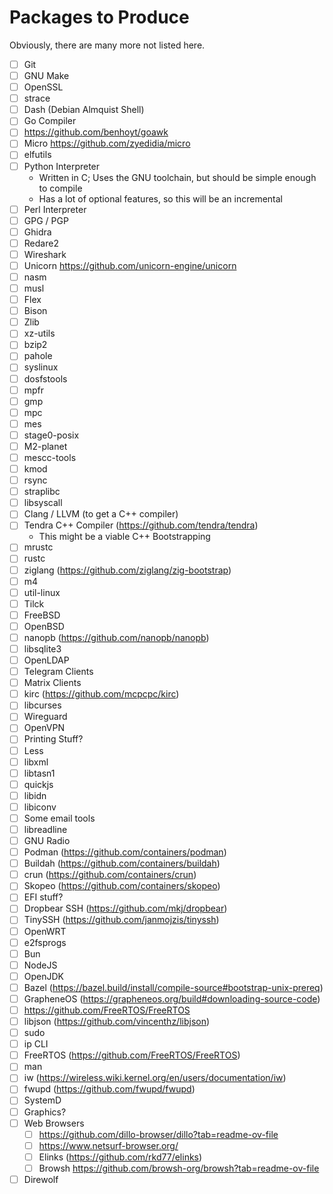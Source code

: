 # Packages to Produce

Obviously, there are many more not listed here.

- [ ] Git
- [ ] GNU Make
- [ ] OpenSSL
- [ ] strace
- [ ] Dash (Debian Almquist Shell)
- [ ] Go Compiler
- [ ] https://github.com/benhoyt/goawk
- [ ] Micro https://github.com/zyedidia/micro
- [ ] elfutils
- [ ] Python Interpreter
  - Written in C; Uses the GNU toolchain, but should be simple enough to compile
  - Has a lot of optional features, so this will be an incremental 
- [ ] Perl Interpreter
- [ ] GPG / PGP
- [ ] Ghidra
- [ ] Redare2
- [ ] Wireshark
- [ ] Unicorn https://github.com/unicorn-engine/unicorn
- [ ] nasm
- [ ] musl
- [ ] Flex
- [ ] Bison
- [ ] Zlib
- [ ] xz-utils
- [ ] bzip2
- [ ] pahole
- [ ] syslinux
- [ ] dosfstools
- [ ] mpfr
- [ ] gmp
- [ ] mpc
- [ ] mes
- [ ] stage0-posix
- [ ] M2-planet
- [ ] mescc-tools
- [ ] kmod
- [ ] rsync
- [ ] straplibc
- [ ] libsyscall
- [ ] Clang / LLVM (to get a C++ compiler)
- [ ] Tendra C++ Compiler (https://github.com/tendra/tendra)
  - This might be a viable C++ Bootstrapping
- [ ] mrustc
- [ ] rustc
- [ ] ziglang (https://github.com/ziglang/zig-bootstrap)
- [ ] m4
- [ ] util-linux
- [ ] Tilck
- [ ] FreeBSD
- [ ] OpenBSD
- [ ] nanopb (https://github.com/nanopb/nanopb)
- [ ] libsqlite3
- [ ] OpenLDAP
- [ ] Telegram Clients
- [ ] Matrix Clients
- [ ] kirc (https://github.com/mcpcpc/kirc)
- [ ] libcurses
- [ ] Wireguard
- [ ] OpenVPN
- [ ] Printing Stuff?
- [ ] Less
- [ ] libxml
- [ ] libtasn1
- [ ] quickjs
- [ ] libidn
- [ ] libiconv
- [ ] Some email tools
- [ ] libreadline
- [ ] GNU Radio
- [ ] Podman (https://github.com/containers/podman)
- [ ] Buildah (https://github.com/containers/buildah)
- [ ] crun (https://github.com/containers/crun)
- [ ] Skopeo (https://github.com/containers/skopeo)
- [ ] EFI stuff?
- [ ] Dropbear SSH (https://github.com/mkj/dropbear)
- [ ] TinySSH (https://github.com/janmojzis/tinyssh)
- [ ] OpenWRT
- [ ] e2fsprogs
- [ ] Bun
- [ ] NodeJS
- [ ] OpenJDK
- [ ] Bazel (https://bazel.build/install/compile-source#bootstrap-unix-prereq)
- [ ] GrapheneOS (https://grapheneos.org/build#downloading-source-code)
- [ ] https://github.com/FreeRTOS/FreeRTOS
- [ ] libjson (https://github.com/vincenthz/libjson)
- [ ] sudo
- [ ] ip CLI
- [ ] FreeRTOS (https://github.com/FreeRTOS/FreeRTOS)
- [ ] man
- [ ] iw (https://wireless.wiki.kernel.org/en/users/documentation/iw)
- [ ] fwupd (https://github.com/fwupd/fwupd)
- [ ] SystemD
- [ ] Graphics?
- [ ] Web Browsers
  - [ ] https://github.com/dillo-browser/dillo?tab=readme-ov-file
  - [ ] https://www.netsurf-browser.org/
  - [ ] Elinks (https://github.com/rkd77/elinks)
  - [ ] Browsh https://github.com/browsh-org/browsh?tab=readme-ov-file
- [ ] Direwolf